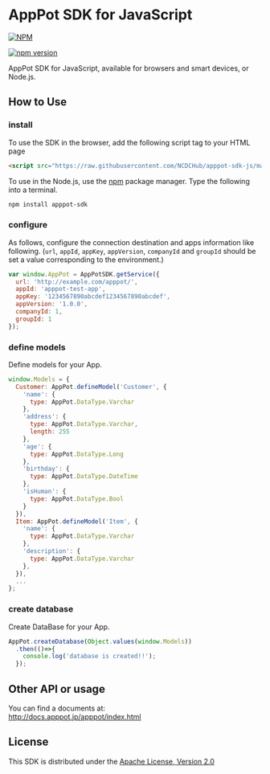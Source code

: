 # AppPot SDK for JavaScript

[![NPM](https://nodei.co/npm/apppot-sdk.png?downloads=true&downloadRank=true&stars=true)](https://nodei.co/npm/apppot-sdk/)

[![npm version](https://badge.fury.io/js/apppot-sdk.svg)](https://badge.fury.io/js/apppot-sdk)

AppPot SDK for JavaScript, available for browsers and smart devices, or Node.js.

## How to Use

### install
To use the SDK in the browser, add the following script tag to your HTML page

```html
<script src="https://raw.githubusercontent.com/NCDCHub/apppot-sdk-js/master/dist/apppot.js"></script>
```
  
To use in the Node.js, use the [npm](http://npmjs.org) package manager. Type the following into a terminal.

```sh
npm install apppot-sdk
```

### configure
As follows, configure the connection destination and apps information like following.
(`url`, `appId`, `appKey`, `appVersion`, `companyId` and `groupId` should be set a value corresponding to the environment.)

```javascript
var window.AppPot = AppPotSDK.getService({
  url: 'http://example.com/apppot/',
  appId: 'apppot-test-app',
  appKey: '1234567890abcdef1234567890abcdef',
  appVersion: '1.0.0',
  companyId: 1,
  groupId: 1
});
```

### define models
Define models for your App.

```javascript
window.Models = {
  Customer: AppPot.defineModel('Customer', {
    'name': {
      type: AppPot.DataType.Varchar
    },
    'address': {
      type: AppPot.DataType.Varchar,
      length: 255
    },
    'age': {
      type: AppPot.DataType.Long
    },
    'birthday': {
      type: AppPot.DataType.DateTime
    },
    'isHuman': {
      type: AppPot.DataType.Bool
    }
  }),
  Item: AppPot.defineModel('Item', {
    'name': {
      type: AppPot.DataType.Varchar
    },
    'description': {
      type: AppPot.DataType.Varchar
    },
  }),
  ...
};
```

### create database
Create DataBase for your App.

```javascript
AppPot.createDatabase(Object.values(window.Models))
  .then(()=>{
    console.log('database is created!!');
  });
```
  
## Other API or usage
You can find a documents at:  
http://docs.apppot.jp/apppot/index.html


## License

This SDK is distributed under the
[Apache License, Version 2.0](http://www.apache.org/licenses/LICENSE-2.0)